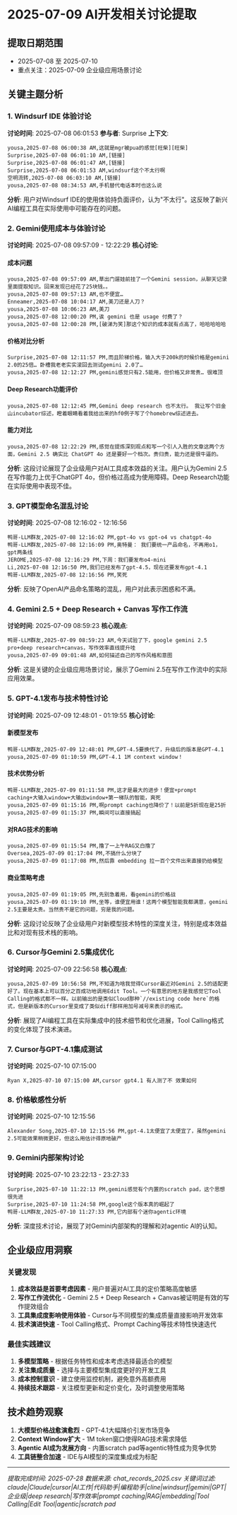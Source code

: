 # 2025-07-09 AI开发相关讨论提取

## 提取日期范围
- 2025-07-08 至 2025-07-10
- 重点关注：2025-07-09 企业级应用场景讨论

## 关键主题分析

### 1. Windsurf IDE 体验讨论

**讨论时间**: 2025-07-08 06:01:53
**参与者**: Surprise
**上下文**:
```
yousa,2025-07-08 06:00:38 AM,这就是mgr被pua的感觉[旺柴][旺柴]
Surprise,2025-07-08 06:01:10 AM,[链接]
Surprise,2025-07-08 06:01:47 AM,[链接]
Surprise,2025-07-08 06:01:53 AM,windsurf这个不太行啊
空明流转,2025-07-08 06:03:10 AM,[链接]
yousa,2025-07-08 08:34:53 AM,手机替代电话本时也这么说
```

**分析**: 用户对Windsurf IDE的使用体验持负面评价，认为"不太行"。这反映了新兴AI编程工具在实际使用中可能存在的问题。

### 2. Gemini使用成本与体验讨论

**讨论时间**: 2025-07-08 09:57:09 - 12:22:29
**核心讨论**:

#### 成本问题
```
yousa,2025-07-08 09:57:09 AM,草出门遛娃前挂了一个Gemini session，从聊天记录里面提取知识。回来发现已经花了25块钱。。
yousa,2025-07-08 09:57:13 AM,也不便宜…
Enneamer,2025-07-08 10:04:17 AM,美刀还是人刀？
yousa,2025-07-08 10:06:23 AM,美刀
yousa,2025-07-08 12:00:20 PM,诶 gemini 也是 usage 付费了？
yousa,2025-07-08 12:00:28 PM,[破涕为笑]那这个知识的成本就有点高了，哈哈哈哈哈
```

#### 价格对比分析
```
Surprise,2025-07-08 12:11:57 PM,而且阶梯价格，输入大于200k的时候价格是gemini 2.0的25倍… 卧槽我老老实实滚回去测试gemini 2.0了…
yousa,2025-07-08 12:12:27 PM,gemini感觉只有2.5能用，但价格又非常贵… 很难顶
```

#### Deep Research功能评价
```
yousa,2025-07-08 12:12:45 PM,Gemini deep research 也不太行。 我让写个旧金山incubator综述，瞪着眼睛看着我给出来的hf0例子写了个homebrew综述进去。
```

#### 能力对比
```
yousa,2025-07-08 12:22:29 PM,感觉在提炼深刻观点和写一个引人入胜的文章这两个方面，Gemini 2.5 确实比 ChatGPT 4o 还是要好一个档次。贵归贵，能力还是很牛逼的。
```

**分析**: 这段讨论展现了企业级用户对AI工具成本效益的关注。用户认为Gemini 2.5在写作能力上优于ChatGPT 4o，但价格过高成为使用障碍。Deep Research功能在实际使用中表现不佳。

### 3. GPT模型命名混乱讨论

**讨论时间**: 2025-07-08 12:16:02 - 12:16:56
```
鸭哥-LLM群友,2025-07-08 12:16:02 PM,gpt-4o vs gpt-o4 vs chatgpt-4o
鸭哥-LLM群友,2025-07-08 12:16:09 PM,奥特曼： 我们要统一产品命名，不再用o1，gpt两条线
JEROME,2025-07-08 12:16:29 PM,下周：我们要发布o4-mini
Li,2025-07-08 12:16:50 PM,我们已经发布了gpt-4.5，现在还要发布gpt-4.1
鸭哥-LLM群友,2025-07-08 12:16:56 PM,笑死
```

**分析**: 反映了OpenAI产品命名策略的混乱，用户对此表示困惑和不满。

### 4. Gemini 2.5 + Deep Research + Canvas 写作工作流

**讨论时间**: 2025-07-09 08:59:23
**核心观点**:
```
鸭哥-LLM群友,2025-07-09 08:59:23 AM,今天试验了下，google gemini 2.5 pro+deep research+canvas，写作效率直线提升哇
yousa,2025-07-09 09:01:48 AM,如何描述自己的写作风格和意图
```

**分析**: 这是关键的企业级应用场景讨论，展示了Gemini 2.5在写作工作流中的实际应用效果。

### 5. GPT-4.1发布与技术特性讨论

**讨论时间**: 2025-07-09 12:48:01 - 01:19:55
**核心讨论**:

#### 新模型发布
```
鸭哥-LLM群友,2025-07-09 12:48:01 PM,GPT-4.5要换代了，升级后的版本是GPT-4.1
yousa,2025-07-09 01:10:59 PM,GPT-4.1 1M context window！
```

#### 技术优势分析
```
鸭哥-LLM群友,2025-07-09 01:11:58 PM,这才是最大的进步！便宜+prompt caching+大输入window+大输出window+第一梯队的智能，爽死
yousa,2025-07-09 01:15:16 PM,啊prompt caching也降价了！以前是5折现在是25折
yousa,2025-07-09 01:15:37 PM,瞬间可以直接搞起
```

#### 对RAG技术的影响
```
yousa,2025-07-09 01:15:54 PM,撸了一上午RAG又白撸了
Oversea,2025-07-09 01:17:04 PM,不搞什么分块了
yousa,2025-07-09 01:17:08 PM,然后靠 embedding 拉一百个文件出来直接扔给模型
```

#### 商业策略考虑
```
yousa,2025-07-09 01:19:05 PM,先别急着用，看gemini的价格战
yousa,2025-07-09 01:19:10 PM,坐等，谁便宜用谁！这两个模型智能我都满意，gemini 2.5主要是太贵。当然贵不是它的问题，穷是我的问题。
```

**分析**: 这段讨论反映了企业级用户对新模型技术特性的深度关注，特别是成本效益比和对现有技术栈的影响。

### 6. Cursor与Gemini 2.5集成优化

**讨论时间**: 2025-07-09 22:56:58
**核心观点**:
```
yousa,2025-07-09 10:56:58 PM,不知道为啥我觉得Cursor最近对Gemini 2.5的适配更好了。现在基本上可以百分之百成功地调用Edit Tool。一个有意思的地方是我感觉它Tool Calling的格式都不一样。以前输出的是类似Cloud那种`//existing code here`的格式，但是新版本的Cursor里变成了类似diff那样用加号减号来表示的格式。
```

**分析**: 展现了AI编程工具在实际集成中的技术细节和优化进展，Tool Calling格式的变化体现了技术演进。

### 7. Cursor与GPT-4.1集成测试

**讨论时间**: 2025-07-10 07:15:00
```
Ryan X,2025-07-10 07:15:00 AM,cursor gpt4.1 有人测了不 效果如何
```

### 8. 价格敏感性分析

**讨论时间**: 2025-07-10 12:15:56
```
Alexander Song,2025-07-10 12:15:56 PM,gpt-4.1太便宜了太便宜了，虽然gemini 2.5可能效果稍微更好，但这么用估计得原地破产
```

### 9. Gemini内部架构讨论

**讨论时间**: 2025-07-10 23:22:13 - 23:27:33
```
Surprise,2025-07-10 11:22:13 PM,gemini感觉有个内置的scratch pad，这个思想很先进
Surprise,2025-07-10 11:24:58 PM,google这个版本真的崛起了
鸭哥-LLM群友,2025-07-10 11:27:33 PM,它内部有个迷你agentic环境
```

**分析**: 深度技术讨论，展现了对Gemini内部架构的理解和对agentic AI的认知。

## 企业级应用洞察

### 关键发现
1. **成本效益是首要考虑因素** - 用户普遍对AI工具的定价策略高度敏感
2. **写作工作流优化** - Gemini 2.5 + Deep Research + Canvas被证明是有效的写作提效组合
3. **工具集成度影响使用体验** - Cursor与不同模型的集成质量直接影响开发效率
4. **技术演进快速** - Tool Calling格式、Prompt Caching等技术特性快速迭代

### 最佳实践建议
1. **多模型策略** - 根据任务特性和成本考虑选择最适合的模型
2. **关注集成质量** - 选择与主要模型集成度更好的开发工具
3. **成本控制意识** - 建立使用监控机制，避免意外高额费用
4. **持续技术跟踪** - 关注模型更新和定价变化，及时调整使用策略

## 技术趋势观察
1. **大模型价格战愈演愈烈** - GPT-4.1大幅降价引发市场竞争
2. **Context Window扩大** - 1M token窗口使得RAG技术需求降低
3. **Agentic AI成为发展方向** - 内置scratch pad等agentic特性成为竞争优势
4. **工具链整合加速** - IDE与AI模型的深度集成成为标配

---

*提取完成时间: 2025-07-28*
*数据来源: chat_records_2025.csv*
*关键词过滤: claude|Claude|cursor|AI工作|代码助手|编程助手|cline|windsurf|gemini|GPT|企业级|deep research|写作效率|prompt caching|RAG|embedding|Tool Calling|Edit Tool|agentic|scratch pad*